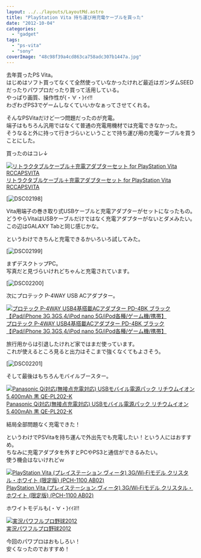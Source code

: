 ```yaml
---
layout: ../../layouts/LayoutMd.astro
title: "PlayStation Vita 持ち運び用充電ケーブルを買った"
date: "2012-10-04"
categories: 
  - "gadget"
tags: 
  - "ps-vita"
  - "sony"
coverImage: "48c98f39a4cd863ca758adc307b1447a.jpg"
---
```


去年買ったPS Vita。  
はじめはソフト買ってなくて全然使っていなかったけれど最近はガンダムSEEDだったりパワプロだったり買って活用している。  
やっぱり画質、操作性が(・∀・)ｲｲ!!  
わざわざPS3でゲームしなくていいかなぁってさせてくれる。

そんなPSVitaだけど一つ問題だったのが充電。  
端子はもちろん汎用ではなくて普通の充電用機材では充電できなかった。  
そうなると外に持って行きづらいということで持ち運び用の充電ケーブルを買うことにした。

買ったのはコレ↓  

[![リトラクタブルケーブル＋充電アダプターセット for PlayStation Vita RCCAPSVITA](/wp/images/31oiEuU%2BAeL._SL75_.jpg)  
リトラクタブルケーブル＋充電アダプターセット for PlayStation Vita RCCAPSVITA  
](https://www.amazon.co.jp/exec/obidos/ASIN/B008CBC3QI/mizuka123-22/ref=nosim)

[![DSC02198](/wp/images/DSC02198_thumb.jpg "DSC02198")]

Vita用端子の巻き取り式USBケーブルと充電アダプターがセットになったもの。  
どうやらVitaはUSBケーブルだけではなく充電アダプターがないとダメみたい。  
この辺はGALAXY Tabと同じ感じかな。

というわけできちんと充電できるかいろいろ試してみた。

[![DSC02199](/wp/images/DSC02199_thumb.jpg "DSC02199")]

まずデスクトップPC。  
写真だと見づらいけれどちゃんと充電されています。

[![DSC02200](/wp/images/DSC02200_thumb.jpg "DSC02200")]

次にプロテック P-4WAY USB ACアダプター。  

[![プロテック P-4WAY USB4基搭載ACアダプター PD-4BK ブラック 【iPad/iPhone 3G,3GS,4/iPod nano 5G/iPod各種/ゲーム機/携帯】](/wp/images/41Op20rEIfL._SL75_.jpg)  
プロテック P-4WAY USB4基搭載ACアダプター PD-4BK ブラック 【iPad/iPhone 3G,3GS,4/iPod nano 5G/iPod各種/ゲーム機/携帯】  
](https://www.amazon.co.jp/exec/obidos/ASIN/B0026IALEO/mizuka123-22/ref=nosim)

旅行用からは引退したけれど家ではまだ使っています。  
これが使えるところ見ると出力はそこまで強くなくてもよさそう。

[![DSC02201](/wp/images/DSC02201_thumb.jpg "DSC02201")]

そして最後はもちろんモバイルブースター。  

[![Panasonic Qi対応(無接点充電対応) USBモバイル電源パック リチウムイオン 5,400mAh 黒 QE-PL202-K](/wp/images/31mlT4pSi%2BL._SL75_.jpg)  
Panasonic Qi対応(無接点充電対応) USBモバイル電源パック リチウムイオン 5,400mAh 黒 QE-PL202-K  
](https://www.amazon.co.jp/exec/obidos/ASIN/B007X8IL3A/mizuka123-22/ref=nosim)

結局全部問題なく充電できた！

というわけでPSVitaを持ち運んで外出先でも充電したい！という人にはおすすめ。  
ちなみに充電アダプタを外すとPCやPS3と通信ができるみたい。  
使う機会はないけれどｗ

[![PlayStation Vita (プレイステーション ヴィータ) 3G/Wi‐Fiモデル クリスタル・ホワイト (限定版) (PCH-1100 AB02)](/wp/images/41kPsZOlC9L._SL75_.jpg)  
PlayStation Vita (プレイステーション ヴィータ) 3G/Wi‐Fiモデル クリスタル・ホワイト (限定版) (PCH-1100 AB02)  
](https://www.amazon.co.jp/exec/obidos/ASIN/B0081O0NT0/mizuka123-22/ref=nosim)

  
ホワイトモデルも(・∀・)ｲｲﾈ!!

[![実況パワフルプロ野球2012](/wp/images/61m2SE0zGLL._SL75_.jpg)  
実況パワフルプロ野球2012  
](https://www.amazon.co.jp/exec/obidos/ASIN/B00840JTIC/mizuka123-22/ref=nosim)

  
今回のパワプロはおもしろい！  
安くなったのでおすすめ！
